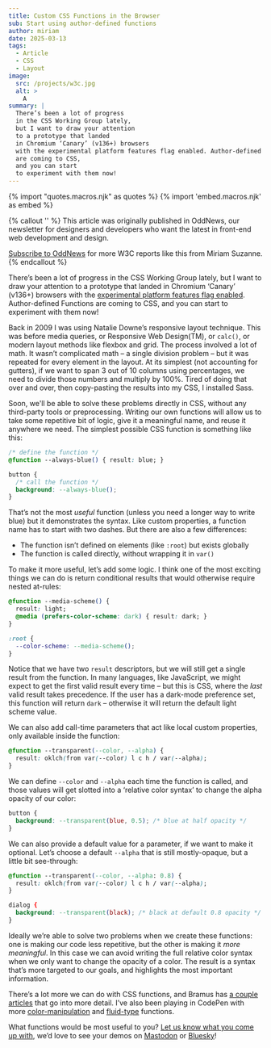 ```yaml
---
title: Custom CSS Functions in the Browser
sub: Start using author-defined functions
author: miriam
date: 2025-03-13
tags:
  - Article
  - CSS
  - Layout
image:
  src: /projects/w3c.jpg
  alt: >
    A
summary: |
  There’s been a lot of progress
  in the CSS Working Group lately,
  but I want to draw your attention
  to a prototype that landed
  in Chromium ‘Canary’ (v136+) browsers
  with the experimental platform features flag enabled. Author-defined Functions
  are coming to CSS,
  and you can start
  to experiment with them now!
---
```


{% import "quotes.macros.njk" as quotes %}
{% import 'embed.macros.njk' as embed %}

{% callout '' %}
This article was originally published
in OddNews,
our newsletter for designers and developers
who want the latest
in front-end web development
and design.

[Subscribe to OddNews](https://www.oddbird.net/oddnews/)
for more W3C reports
like this
from Miriam Suzanne.
{% endcallout %}

There’s been a lot of progress
in the CSS Working Group lately,
but I want to draw your attention
to a prototype that landed in Chromium ‘Canary’ (v136+) browsers with
the [experimental platform features flag enabled](https://css-irl.info/how-to-enable-experimental-web-platform-features/). Author-defined Functions are coming to CSS,
and you can start to experiment with them now!

Back in 2009
I was using Natalie Downe’s responsive layout technique.
This was before media queries,
or Responsive Web Design(TM),
or `calc()`, or modern layout methods
like flexbox and grid.
The process involved a lot of math.
It wasn’t complicated math
– a single division problem –
but it was repeated
for every element in the layout.
At its simplest (not accounting for gutters),
if we want to span 3 out of 10 columns
using percentages,
we need to divide those numbers
and multiply by 100%.
Tired of doing that over and over,
then copy-pasting the results into my CSS,
I installed Sass.

Soon, we'll be able to solve these problems
directly in CSS,
without any third-party tools or preprocessing.
Writing our own functions will allow us
to take some repetitive bit of logic,
give it a meaningful name,
and reuse it anywhere we need.
The simplest possible CSS function
is something like this:

```css
/* define the function */
@function --always-blue() { result: blue; }

button {
  /* call the function */
  background: --always-blue();
}
```

That’s not the most *useful* function
(unless you need a longer way to write blue)
but it demonstrates the syntax.
Like custom properties,
a function name has
to start with two dashes.
But there are also a few differences:

- The function isn’t defined on elements (like `:root`) but exists globally
- The function is called directly, without wrapping it in `var()`

To make it more useful,
let’s add some logic.
I think one of the most exciting things we can do
is return conditional results
that would otherwise require nested at-rules:

```css
@function --media-scheme() {
  result: light;
  @media (prefers-color-scheme: dark) { result: dark; }
}

:root {
  --color-scheme: --media-scheme();
}
```

Notice that we have two `result` descriptors,
but we will still get a single result
from the function.
In many languages,
like JavaScript,
we might expect
to get the first valid result every time
– but this is CSS,
where the *last* valid result takes precedence.
If the user has a dark-mode preference set,
this function will return `dark`
– otherwise it will return
the default light scheme value.

We can also add call-time parameters
that act like local custom properties,
only available inside the function:

```css
@function --transparent(--color, --alpha) {
  result: oklch(from var(--color) l c h / var(--alpha);
}
```

We can define `--color` and `--alpha`
each time the function is called,
and those values will get slotted
into a ‘relative color syntax’
to change the alpha opacity of our color:

```css
button {
  background: --transparent(blue, 0.5); /* blue at half opacity */
}
```

We can also provide a default value
for a parameter,
if we want to make it optional.
Let’s choose a default `--alpha`
that is still mostly-opaque,
but a little bit see-through:

```css
@function --transparent(--color, --alpha: 0.8) {
  result: oklch(from var(--color) l c h / var(--alpha);
}

dialog {
  background: --transparent(black); /* black at default 0.8 opacity */
}
```

Ideally we’re able to solve two problems
when we create these functions:
one is making our code less repetitive,
but the other is making it *more meaningful*.
In this case we can avoid writing
the full relative color syntax
when we only want to change the opacity of a color.
The result is a syntax
that’s more targeted to our goals,
and highlights the most important information.

There’s a lot more we can do with CSS functions,
and Bramus has [a couple articles](https://www.bram.us/2025/02/18/css-at-function-and-css-if/)
that go into more detail.
I’ve also been playing
in CodePen with more [color-manipulation](https://codepen.io/miriamsuzanne/pen/dPyzLEJ)
and [fluid-type](https://codepen.io/miriamsuzanne/pen/ogNobGx) functions.

What functions would be
most useful to you?
[Let us know what you come up with](https://www.oddbird.net/contact/),
we’d love to see your demos
on [Mastodon](https://front-end.social/@oddbird)
or [Bluesky](https://bsky.app/profile/oddbird.dev/)!
